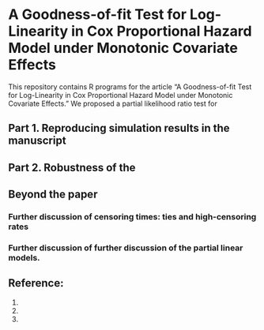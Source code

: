 # A Goodness-of-fit Test for Log-Linearity in Cox Proportional Hazard Model under Monotonic Covariate Effects #

This repository contains R programs for the article “A Goodness-of-fit Test for Log-Linearity in Cox Proportional Hazard Model under Monotonic Covariate Effects.” 
We proposed a partial likelihood ratio test for 
<!-- This article has been submitted for publication. -->

<!-- Prior to using R programs on this repository, please download the main R program [EGJ_USO_Library.R](https://raw.githubusercontent.com/cftang9/MSUSO/master/EGJ_USO_Library.r).  -->

## Part 1. Reproducing simulation results in the manuscript

## Part 2. Robustness of the 


## Beyond the paper

### Further discussion of censoring times: ties and high-censoring rates

### Further discussion of further discussion of the partial linear models. 

## Reference: 
1. 
2. 
3. 

